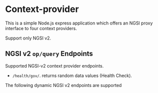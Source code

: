 # Context-provider

This is a simple Node.js express application which offers an NGSI proxy interface to four context providers.

Support only NGSI v2.

## NGSI v2 `op/query` Endpoints
Supported NGSI-v2 context provider endpoints.

* `/health/gov/`. returns random data values (Health Check).

[comment]: <> (* `/gov/covid-19/<city>/<data>/op/query`)

The following dynamic NGSI v2 endpoints are supported